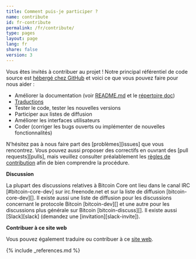 ```yaml
---
title: Comment puis-je participer ?
name: contribute
id: fr-contribute
permalink: /fr/contribute/
type: pages
layout: page
lang: fr
share: false
version: 3
---
```


Vous êtes invités à contribuer au projet !
Notre principal référentiel de code source est [hébergé chez GitHub](https://github.com/bitcoin/bitcoin/) et voici ce que vous pouvez faire pour nous aider :

  - Améliorer la documentation (voir [README.md][README.md] et le [répertoire doc][doc])
  - [Traductions][translation_process.md]
  - Tester le code, tester les nouvelles versions
  - Participer aux listes de diffusion
  - Améliorer les interfaces utilisateurs
  - Coder (corriger les bugs ouverts ou implémenter de nouvelles fonctionnalités)

N'hésitez pas à nous faire part des [problèmes][issues] que vous rencontrez.  Vous pouvez aussi proposer des correctifs en ouvrant des [pull requests][pulls], mais veuillez consulter préalablement les [règles de contribution](/en/faq/contributing-code) afin de bien comprendre la procédure.

**Discussion**

La plupart des discussions relatives à Bitcoin Core ont lieu dans le canal IRC [#bitcoin-core-dev] sur irc.freenode.net et sur la liste de diffusion [bitcoin-core-dev][]. Il existe aussi une liste de diffusion pour les discussions concernant le protocole Bitcoin [bitcoin-dev][] et une autre pour les discussions plus générale sur Bitcoin [bitcoin-discuss][]. Il existe aussi [Slack][slack] (demandez une [invitation][slack-invite]).

**Contribuer à ce site web**

Vous pouvez également traduire ou contribuer à ce [site web][website-contrib].

[README.md]: https://github.com/bitcoin/bitcoin/blob/master/README.md
[doc]: https://github.com/bitcoin/bitcoin/tree/master/doc
[translation_process.md]: https://github.com/bitcoin/bitcoin/blob/master/doc/translation_process.md
[website-contrib]: https://github.com/bitcoin-core/website/blob/gh-pages/README.md

{% include _references.md %}